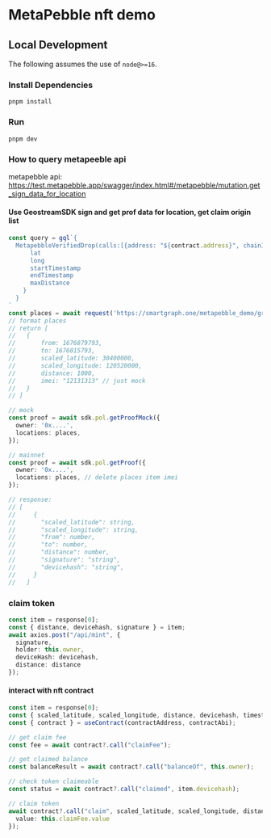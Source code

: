 # MetaPebble nft demo

## Local Development

The following assumes the use of `node@>=16`.

### Install Dependencies

`pnpm install`

### Run

`pnpm dev`

### How to query metapeeble api

metapebble api: https://test.metapebble.app/swagger/index.html#/metapebble/mutation.get_sign_data_for_location

#### Use GeostreamSDK sign and get prof data for location, get claim origin list
```ts
const query = gql`{
  MetapebbleVerifiedDrop(calls:[{address: "${contract.address}", chainId: 4690}]) {
      lat
      long
      startTimestamp
      endTimestamp
      maxDistance
    }
  }
`
const places = await request('https://smartgraph.one/metapebble_demo/graphql', query)
// format places
// return [
//   {
//       from: 1676879793,
//       to: 1676015793,
//       scaled_latitude: 30400000,
//       scaled_longitude: 120520000,
//       distance: 1000,
//       imei: "12131313" // just mock
//   }
// ]

// mock
const proof = await sdk.pol.getProofMock({
  owner: '0x....',
  locations: places,
});

// mainnet
const proof = await sdk.pol.getProof({
  owner: '0x....',
  locations: places, // delete places item imei
});

// response:
// [
//     {
//       "scaled_latitude": string,
//       "scaled_longitude": string,
//       "from": number,
//       "to": number,
//       "distance": number,
//       "signature": "string",
//       "devicehash": "string",
//     }
//   ]
```

###  claim token
```ts
const item = response[0];
const { distance, devicehash, signature } = item;
await axios.post("/api/mint", {
  signature,
  holder: this.owner,
  deviceHash: devicehash,
  distance: distance
});
```

#### interact with nft contract
```ts
const item = response[0];
const { scaled_latitude, scaled_longitude, distance, devicehash, timestamp, signature } = item;
const { contract } = useContract(contractAddress, contractAbi);

// get claim fee
const fee = await contract?.call("claimFee");

// get claimed balance
const balanceResult = await contract?.call("balanceOf", this.owner);

// check token claimeable
const status = await contract?.call("claimed", item.devicehash);

// claim token
await contract?.call("claim", scaled_latitude, scaled_longitude, distance, devicehash, timestamp, signature, {
  value: this.claimFee.value
});
```
